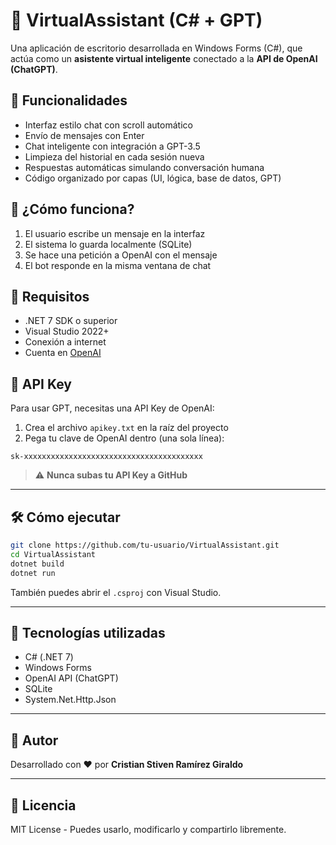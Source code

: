 # 🤖 VirtualAssistant (C# + GPT)

Una aplicación de escritorio desarrollada en Windows Forms (C#), que actúa como un **asistente virtual inteligente** conectado a la **API de OpenAI (ChatGPT)**.

## 🚀 Funcionalidades

- Interfaz estilo chat con scroll automático
- Envío de mensajes con Enter
- Chat inteligente con integración a GPT-3.5
- Limpieza del historial en cada sesión nueva
- Respuestas automáticas simulando conversación humana
- Código organizado por capas (UI, lógica, base de datos, GPT)

## 🧠 ¿Cómo funciona?

1. El usuario escribe un mensaje en la interfaz
2. El sistema lo guarda localmente (SQLite)
3. Se hace una petición a OpenAI con el mensaje
4. El bot responde en la misma ventana de chat

## 🔧 Requisitos

- .NET 7 SDK o superior
- Visual Studio 2022+
- Conexión a internet
- Cuenta en [OpenAI](https://platform.openai.com)

## 🔐 API Key

Para usar GPT, necesitas una API Key de OpenAI:

1. Crea el archivo `apikey.txt` en la raíz del proyecto
2. Pega tu clave de OpenAI dentro (una sola línea):

```
sk-xxxxxxxxxxxxxxxxxxxxxxxxxxxxxxxxxxxxxxxx
```

> ⚠️ **Nunca subas tu API Key a GitHub**

---

## 🛠️ Cómo ejecutar

```bash
git clone https://github.com/tu-usuario/VirtualAssistant.git
cd VirtualAssistant
dotnet build
dotnet run
```

También puedes abrir el `.csproj` con Visual Studio.

---

## 🧱 Tecnologías utilizadas

- C# (.NET 7)
- Windows Forms
- OpenAI API (ChatGPT)
- SQLite
- System.Net.Http.Json

---

## 👤 Autor

Desarrollado con ❤️ por **Cristian Stiven Ramírez Giraldo**

---

## 📄 Licencia

MIT License - Puedes usarlo, modificarlo y compartirlo libremente.

